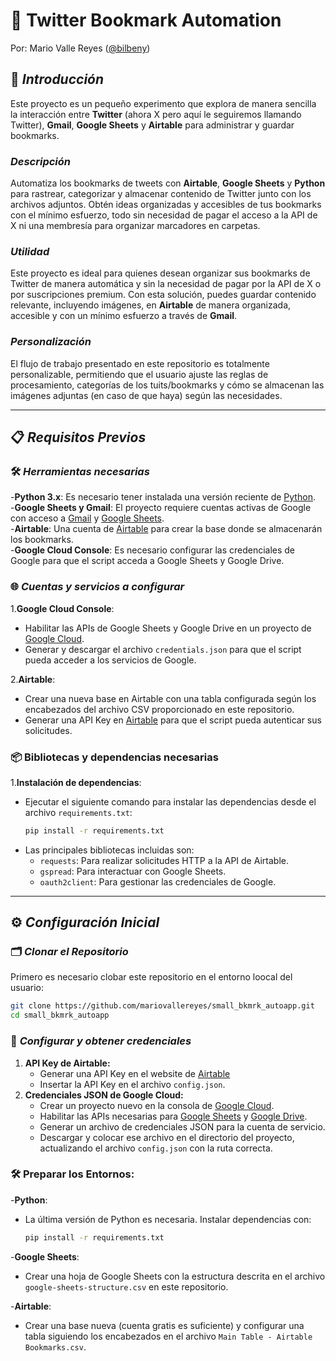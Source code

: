 # 📑 Twitter Bookmark Automation 
Por: Mario Valle Reyes ([@bilbeny](https://www.x.com/bilbeny/))

## 📘 *Introducción* 

Este proyecto es un pequeño experimento que explora de manera sencilla la interacción entre **Twitter** (ahora X pero aquí le seguiremos llamando Twitter), **Gmail**, **Google Sheets** y **Airtable** para administrar y guardar bookmarks.

### *Descripción*
Automatiza los bookmarks de tweets con **Airtable**, **Google Sheets** y **Python** para rastrear, categorizar y almacenar contenido de Twitter junto con los archivos adjuntos. Obtén ideas organizadas y accesibles de tus bookmarks con el mínimo esfuerzo, todo sin necesidad de pagar el acceso a la API de X ni una membresía para organizar marcadores en carpetas.

### *Utilidad*
Este proyecto es ideal para quienes desean organizar sus bookmarks de Twitter de manera automática y sin la necesidad de pagar por la API de X o por suscripciones premium. Con esta solución, puedes guardar contenido relevante, incluyendo imágenes, en **Airtable** de manera organizada, accesible y con un mínimo esfuerzo a través de **Gmail**.

### *Personalización*
El flujo de trabajo presentado en este repositorio es totalmente personalizable, permitiendo que el usuario ajuste las reglas de procesamiento, categorías de los tuits/bookmarks y cómo se almacenan las imágenes adjuntas (en caso de que haya) según las necesidades.

---
  
## 📋 *Requisitos Previos* 

### 🛠️ *Herramientas necesarias* 
-**Python 3.x**: Es necesario tener instalada una versión reciente de [Python](https://www.python.org/downloads/).   
-**Google Sheets y Gmail**: El proyecto requiere cuentas activas de Google con acceso a [Gmail](https://mail.google.com/) y [Google Sheets](https://www.google.com/sheets/about/).  
-**Airtable**: Una cuenta de [Airtable](https://airtable.com/) para crear la base donde se almacenarán los bookmarks.  
-**Google Cloud Console**: Es necesario configurar las credenciales de Google para que el script acceda a Google Sheets y Google Drive.  

### 🌐 *Cuentas y servicios a configurar* 
1.**Google Cloud Console**:
   - Habilitar las APIs de Google Sheets y Google Drive en un proyecto de [Google Cloud](https://console.cloud.google.com/).
   - Generar y descargar el archivo `credentials.json` para que el script pueda acceder a los servicios de Google.

2.**Airtable**:
   - Crear una nueva base en Airtable con una tabla configurada según los encabezados del archivo CSV proporcionado en este repositorio.
   - Generar una API Key en [Airtable](https://airtable.com/account) para que el script pueda autenticar sus solicitudes.

### 📦 Bibliotecas y dependencias necesarias 
1.**Instalación de dependencias**:
   - Ejecutar el siguiente comando para instalar las dependencias desde el archivo `requirements.txt`:
     ```bash
     pip install -r requirements.txt
     ```
   - Las principales bibliotecas incluidas son:
     - `requests`: Para realizar solicitudes HTTP a la API de Airtable.
     - `gspread`: Para interactuar con Google Sheets.
     - `oauth2client`: Para gestionar las credenciales de Google.
    
---

## ⚙️ *Configuración Inicial* 

### 🗂️ *Clonar el Repositorio* 
Primero es necesario clobar este repositorio en el entorno loocal del usuario:
```bash
git clone https://github.com/mariovallereyes/small_bkmrk_autoapp.git  
cd small_bkmrk_autoapp
```

### 🔑 *Configurar y obtener credenciales* 
1. **API Key de Airtable:**
    - Generar una API Key en el website de [Airtable](https://airtable.com/)
    - Insertar la API Key en el archivo `config.json`.
2. **Credenciales JSON de Google Cloud:**
    - Crear un proyecto nuevo en la consola de [Google Cloud](https://console.cloud.google.com/).  
    - Habilitar las APIs necesarias para [Google Sheets](https://www.google.com/sheets/about/) y [Google Drive](https://drive.google.com/).
    - Generar un archivo de credenciales JSON para la cuenta de servicio.
    - Descargar y colocar ese archivo en el directorio del proyecto, actualizando el archivo `config.json` con la ruta correcta.

### 🛠️ **Preparar los Entornos:** 
-**Python**:
   - La última versión de Python es necesaria. Instalar dependencias con:
     ```bash
     pip install -r requirements.txt 
     ```
-**Google Sheets**:
   - Crear una hoja de Google Sheets con la estructura descrita en el archivo `google-sheets-structure.csv` en este repositorio.

-**Airtable**:
   - Crear una base nueva (cuenta gratis es suficiente) y configurar una tabla siguiendo los encabezados en el archivo `Main Table - Airtable Bookmarks.csv`.  
     


